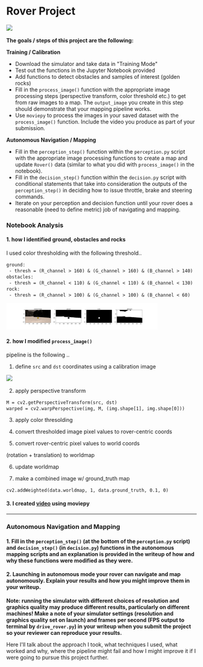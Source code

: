 # Rover Project

<img src="./misc/rover_image.jpg" width="400">

**The goals / steps of this project are the following:**  

**Training / Calibration**  

* Download the simulator and take data in "Training Mode"
* Test out the functions in the Jupyter Notebook provided
* Add functions to detect obstacles and samples of interest (golden rocks)
* Fill in the `process_image()` function with the appropriate image processing steps (perspective transform, color threshold etc.) to get from raw images to a map.  The `output_image` you create in this step should demonstrate that your mapping pipeline works.
* Use `moviepy` to process the images in your saved dataset with the `process_image()` function.  Include the video you produce as part of your submission.

**Autonomous Navigation / Mapping**

* Fill in the `perception_step()` function within the `perception.py` script with the appropriate image processing functions to create a map and update `Rover()` data (similar to what you did with `process_image()` in the notebook).
* Fill in the `decision_step()` function within the `decision.py` script with conditional statements that take into consideration the outputs of the `perception_step()` in deciding how to issue throttle, brake and steering commands.
* Iterate on your perception and decision function until your rover does a reasonable (need to define metric) job of navigating and mapping.  

### Notebook Analysis

#### 1. how I identified ground, obstacles and rocks

I used color thresholding with the following threshold..

```
ground:
 - thresh = (R_channel > 160) & (G_channel > 160) & (B_channel > 140)
obstacles:
 - thresh = (R_channel < 110) & (G_channel < 110) & (B_channel < 130)
rock:
 - thresh = (R_channel > 100) & (G_channel > 100) & (B_channel < 60)
```

<img src="./output/warped_threshed.jpg" width="400">

#### 2. how I modified `process_image()`

pipeline is the following ..

1. define `src` and `dst` coordinates using a calibration image

<img src="./calibration_images/example_grid1.jpg" width="400">

2. apply perspective transform

```
M = cv2.getPerspectiveTransform(src, dst)
warped = cv2.warpPerspective(img, M, (img.shape[1], img.shape[0]))
```

3. apply color thresolding

4. convert thresholded image pixel values to rover-centric coords

5. convert rover-centric pixel values to world coords

(rotation + translation) to worldmap

6. update worldmap

7. make a combined image w/ ground_truth map

```
cv2.addWeighted(data.worldmap, 1, data.ground_truth, 0.1, 0)
```

#### 3. I created [video]('./output/test_mapping.mp4') using moviepy

---

### Autonomous Navigation and Mapping

#### 1. Fill in the `perception_step()` (at the bottom of the `perception.py` script) and `decision_step()` (in `decision.py`) functions in the autonomous mapping scripts and an explanation is provided in the writeup of how and why these functions were modified as they were.


#### 2. Launching in autonomous mode your rover can navigate and map autonomously.  Explain your results and how you might improve them in your writeup.  

**Note: running the simulator with different choices of resolution and graphics quality may produce different results, particularly on different machines!  Make a note of your simulator settings (resolution and graphics quality set on launch) and frames per second (FPS output to terminal by `drive_rover.py`) in your writeup when you submit the project so your reviewer can reproduce your results.**

Here I'll talk about the approach I took, what techniques I used, what worked and why, where the pipeline might fail and how I might improve it if I were going to pursue this project further.  
